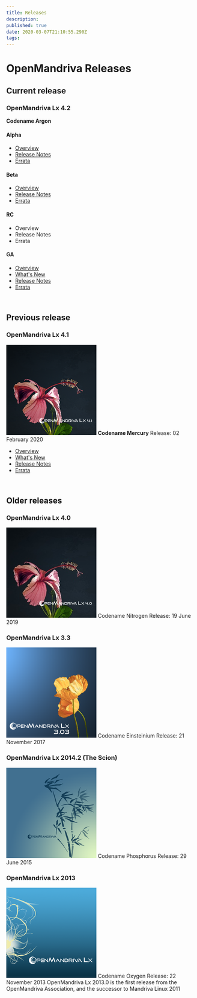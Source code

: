 ```yaml
---
title: Releases
description: 
published: true
date: 2020-03-07T21:10:55.290Z
tags: 
---
```


# OpenMandriva Releases

## Current release
### OpenMandriva Lx 4.2
**Codename Argon**

#### Alpha
- [Overview](/releases/omlx42/alpha)
- [Release Notes](/releases/omlx42/alpha/notes)
- [Errata](/releases/omlx42/alpha/errata)

#### Beta
- [Overview](/releases/omlx42/beta)
- [Release Notes](/releases/omlx42/beta/notes)
- [Errata](/releases/omlx42/beta/errata)

#### RC
- Overview
- Release Notes
- Errata

#### GA
- [Overview](/releases/omlx42)
- [What's New](/releases/omlx42/new)
- [Release Notes](/releases/omlx42/notes)
- [Errata](/releases/omlx42/errata)
<br>

## Previous release
### OpenMandriva Lx 4.1
![omlx4.1-240px.png](/images/omlx4.1-240px.png)
**Codename Mercury**
Release: 02 February 2020

- [Overview](/releases/omlx41)
- [What's New](/releases/omlx41/new)
- [Release Notes](/releases/omlx41/notes)
- [Errata](/releases/omlx41/errata)
<br>


## Older releases
### OpenMandriva Lx 4.0
![omlx4.0-240px.jpg](/images/omlx4.0-240px.jpg)
Codename Nitrogen
Release: 19 June 2019
<br>

### OpenMandriva Lx 3.3
![omlx3.3-240px.png](/images/omlx3.3-240px.png)
Codename Einsteinium
Release: 21 November 2017
<br>

### OpenMandriva Lx 2014.2 (The Scion)
![omlx2014-240px.png](/images/omlx2014-240px.png)
Codename Phosphorus
Release: 29 June 2015
<br>

### OpenMandriva Lx 2013
![omlx2013-240px.png](/images/omlx2013-240px.png)
Codename Oxygen
Release: 22 November 2013
OpenMandriva Lx 2013.0 is the first release from the OpenMandriva Association, and the successor to Mandriva Linux 2011
<br>
